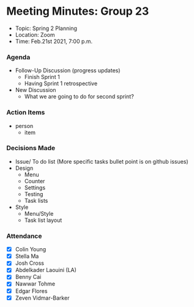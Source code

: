 # Meeting Minutes: Group 23

- Topic: Spring 2 Planning
- Location: Zoom
- Time: Feb.21st 2021, 7:00 p.m.

### Agenda

- Follow-Up Discussion (progress updates)
  - Finish Sprint 1
  - Having Sprint 1 retrospective
- New Discussion
  - What we are going to do for second sprint?

### Action Items

- person
  - item

### Decisions Made

- Issue/ To do list (More specific tasks bullet point is on github issues)
- Design
  - Menu
  - Counter
  - Settings
  - Testing
  - Task lists
- Style
  - Menu/Style
  - Task list layout

### Attendance

- [x] Colin Young
- [x] Stella Ma
- [x] Josh Cross
- [x] Abdelkader Laouini (LA)
- [x] Benny Cai
- [x] Nawwar Tohme
- [x] Edgar Flores
- [x] Zeven Vidmar-Barker
